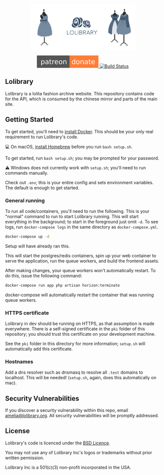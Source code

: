 <p align="center"><img height="150" src="/.github/banner.png"></p>
<p align="center">
  <a href="https://patreon.com/lolibrary" title="Support us on Patreon">
      <img src="/.github/patreon-donate-orange.svg">
  </a>
  
  <a href="https://semaphoreci.com/ameliaikeda/lolibrary">
      <img src="https://semaphoreci.com/api/v1/ameliaikeda/lolibrary/branches/master/badge.svg" alt="Build Status">
  </a>
</p>

## Lolibrary

Lolibrary is a lolita fashion archive website. This repository contains code for the API, which is consumed by the chinese mirror and parts of the main site.


## Getting Started

To get started, you'll need to [install Docker](https://www.docker.com/community-edition). This should be your only real requirement to run Lolibrary's code.

💻 On macOS, [install Homebrew](https://brew.sh) before you run `bash setup.sh`.

To get started, run `bash setup.sh`; you may be prompted for your password.

⚠️ Windows does not currently work with `setup.sh`; you'll need to run commands manually.

Check out `.env`; this is your entire config and sets environment variables. The default is enough to get started.

### General running

To run all code/containers, you'll need to run the following. This is your "normal" command to run to start Lolibrary running. This will start everything in the background; to start in the foreground just omit `-d`. To see logs, run `docker-compose logs` in the same directory as `docker-compose.yml`.

```sh
docker-compose up -d
```

Setup will have already ran this.

This will start the postgres/redis containers, spin up your web container to serve the application, run the queue workers, and build the frontend assets.

After making changes, your queue workers won't automatically restart. To do this, issue the following command:

```sh
docker-compose run app php artisan horizon:terminate
```

docker-compose will automatically restart the container that was running queue workers.

### HTTPS certificate

Lolibrary in dev should be running on HTTPS, as that assumption is made everywhere. There is a self-signed certificate in the `pki` folder of this repository; you should trust this certificate on your development machine.

See the `pki` folder in this directory for more information; `setup.sh` will automatically add this certificate.

### Hostnames

Add a dns resolver such as dnsmasq to resolve all `.test` domains to localhost. This will be needed! (`setup.sh`, again, does this automatically on mac).

## Security Vulnerabilities

If you discover a security vulnerability within this repo, email [amelia@lolibrary.org](mailto:amelia@lolibrary.org). All security vulnerabilities will be promptly addressed.

## License

Lolibrary's code is licenced under the [BSD Licence](https://opensource.org/licenses/BSD-3-Clause).

You may not use any of Lolibrary Inc's logos or trademarks without prior written permission.

Lolibrary Inc is a 501(c)(3) non-profit incorporated in the USA.

